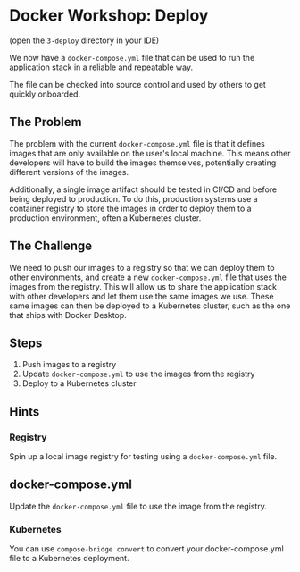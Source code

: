 # Docker Workshop: Deploy

(open the `3-deploy` directory in your IDE)

We now have a `docker-compose.yml` file that can be used to run the application stack in a reliable and repeatable way.

The file can be checked into source control and used by others to get quickly onboarded.

## The Problem

The problem with the current `docker-compose.yml` file is that it defines images that are only available on the user's local machine. This means other developers will have to build the images themselves, potentially creating different versions of the images. 

Additionally, a single image artifact should be tested in CI/CD and before being deployed to production. To do this, production systems use a container registry to store the images in order to deploy them to a production environment, often a Kubernetes cluster.

## The Challenge

We need to push our images to a registry so that we can deploy them to other environments, and create a new `docker-compose.yml` file that uses the images from the registry. This will allow us to share the application stack with other developers and let them use the same images we use. These same images can then be deployed to a Kubernetes cluster, such as the one that ships with Docker Desktop.

## Steps

1. Push images to a registry
2. Update `docker-compose.yml` to use the images from the registry
3. Deploy to a Kubernetes cluster

## Hints

### Registry

Spin up a local image registry for testing using a `docker-compose.yml` file.

## docker-compose.yml

Update the `docker-compose.yml` file to use the image from the registry.

### Kubernetes

You can use `compose-bridge convert` to convert your docker-compose.yml file to a Kubernetes deployment.

